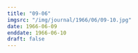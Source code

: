 ```yaml
---
title: "09-06"
imgsrc: "/img/journal/1966/06/09-10.jpg"
date: 1966-06-09
enddate: 1966-06-10
draft: false
---
```


<!-- fix pre-formatted input -->
